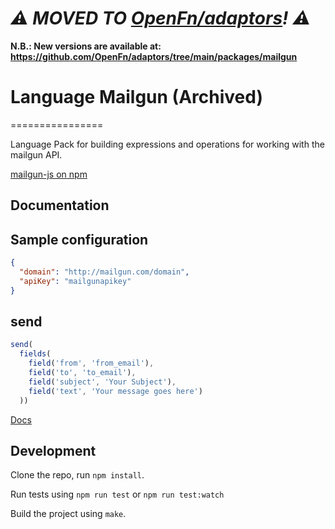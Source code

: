 # _⚠️ MOVED TO [OpenFn/adaptors](https://github.com/OpenFn/adaptors)! ⚠️_

**N.B.: New versions are available at:
https://github.com/OpenFn/adaptors/tree/main/packages/mailgun**

# Language Mailgun (Archived)
================

Language Pack for building expressions and operations for working with
the mailgun API.

[mailgun-js on npm](https://www.npmjs.com/package/mailgun-js)

Documentation
-------------

## Sample configuration

```json
{
  "domain": "http://mailgun.com/domain",
  "apiKey": "mailgunapikey"
}
```

## send
```js
send(
  fields(
    field('from', 'from_email'),
    field('to', 'to_email'),
    field('subject', 'Your Subject'),
    field('text', 'Your message goes here')
  ))
```

[Docs](docs/index)


Development
-----------

Clone the repo, run `npm install`.

Run tests using `npm run test` or `npm run test:watch`

Build the project using `make`.

